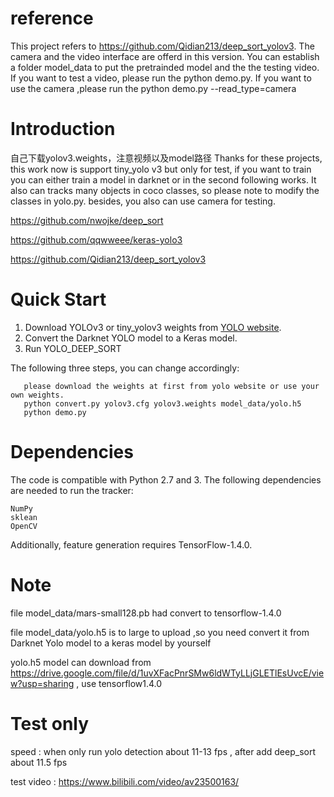 # reference
This project refers to https://github.com/Qidian213/deep_sort_yolov3. The camera and the video interface are offerd in this version. You can establish a folder model_data to put the pretrainded model and the the testing video.  
If you want to test a video, please run the python demo.py.
If you want to use the camera ,please run the python demo.py --read_type=camera



# Introduction
自己下载yolov3.weights，注意视频以及model路径
Thanks for these projects, this work now is support tiny_yolo v3 but only for test, if you want to train you can either train a model in darknet or in the second following works. It also can tracks many objects in coco classes, so please note to modify the classes in yolo.py. besides, you also can use camera for testing.

  https://github.com/nwojke/deep_sort
  
  https://github.com/qqwweee/keras-yolo3
  
  https://github.com/Qidian213/deep_sort_yolov3

# Quick Start

1. Download YOLOv3 or tiny_yolov3 weights from [YOLO website](http://pjreddie.com/darknet/yolo/).
2. Convert the Darknet YOLO model to a Keras model.
3. Run YOLO_DEEP_SORT 

The following three steps, you can change accordingly:

```
   please download the weights at first from yolo website or use your own weights. 
   python convert.py yolov3.cfg yolov3.weights model_data/yolo.h5
   python demo.py
```

# Dependencies

The code is compatible with Python 2.7 and 3. The following dependencies are needed to run the tracker:

    NumPy
    sklean
    OpenCV

Additionally, feature generation requires TensorFlow-1.4.0.

# Note 

 file model_data/mars-small128.pb  had convert to tensorflow-1.4.0
 
 file model_data/yolo.h5 is to large to upload ,so you need convert it from Darknet Yolo model to a keras model by yourself
 
 yolo.h5 model can download from https://drive.google.com/file/d/1uvXFacPnrSMw6ldWTyLLjGLETlEsUvcE/view?usp=sharing , use tensorflow1.4.0
 
# Test only

 speed : when only run yolo detection about 11-13 fps  , after add deep_sort about 11.5 fps
 
 test video : https://www.bilibili.com/video/av23500163/
 

